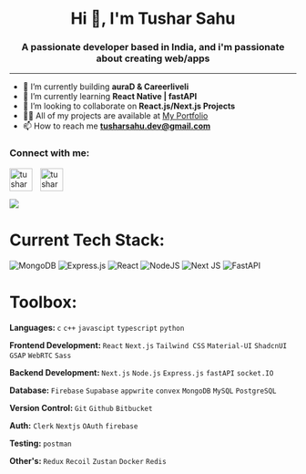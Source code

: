 <h1 align="center">Hi 👋, I'm Tushar Sahu</h1>
<h3 align="center">A passionate developer based in India, and i'm passionate about creating web/apps</h3>

---

- 🔭 I’m currently building **auraD & Careerliveli**
- 🌱 I’m currently learning **React Native | fastAPI**
- 👯 I’m looking to collaborate on **React.js/Next.js Projects**
- 👨‍💻 All of my projects are available at [My Portfolio](https://tusharsahu.vercel.app/)
- 📫 How to reach me **tusharsahu.dev@gmail.com**

<h3>Connect with me:</h3>

<a href="https://linkedin.com/in/tusharsahu-rgh/" style="margin-right:10px" target="blank"><img align="center" src="https://cdn-icons-png.flaticon.com/512/174/174857.png" alt="tusharsahu-rgh" height="40" width="40"/></a>
<a href="https://twitter.com/BuddyHidden" target="blank"><img align="center" src="https://png.pngtree.com/png-vector/20221018/ourmid/pngtree-twitter-social-media-round-icon-png-image_6315985.png" alt="tusharsahu-rgh" height="40" width="40" /></a>

![](https://github-readme-stats.vercel.app/api/top-langs/?username=TusharSahu02&theme=dark&hide_border=false&include_all_commits=true&count_private=true&layout=compact)

# Current Tech Stack:

![MongoDB](https://img.shields.io/badge/MongoDB-%234ea94b.svg?style=for-the-badge&logo=mongodb&logoColor=white)
![Express.js](https://img.shields.io/badge/express.js-%23404d59.svg?style=for-the-badge&logo=express&logoColor=%2361DAFB)
![React](https://img.shields.io/badge/react-%2320232a.svg?style=for-the-badge&logo=react&logoColor=%2361DAFB)
![NodeJS](https://img.shields.io/badge/node.js-6DA55F?style=for-the-badge&logo=node.js&logoColor=white)
![Next JS](https://img.shields.io/badge/Next-black?style=for-the-badge&logo=next.js&logoColor=white)
![FastAPI](https://img.shields.io/badge/FastAPI-005571?style=for-the-badge&logo=fastapi)

# Toolbox:

<b>Languages: </b> `c` `c++` `javascipt` `typescript` `python`

<b>Frontend Development: </b> `React` `Next.js` `Tailwind CSS` `Material-UI` `ShadcnUI` `GSAP` `WebRTC` `Sass`

<b>Backend Development: </b> `Next.js` `Node.js` `Express.js` `fastAPI` `socket.IO`

<b>Database: </b> `Firebase` `Supabase` `appwrite` `convex` `MongoDB` `MySQL` `PostgreSQL` 

<b>Version Control: </b> `Git` `Github` `Bitbucket`

<b>Auth:</b> `Clerk` `Nextjs` `OAuth` `firebase`

<b>Testing: </b> `postman` 

<b>Other's: </b> `Redux` `Recoil` `Zustan` `Docker` `Redis` 
